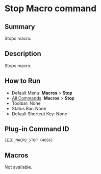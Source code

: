# Stop Macro command

## Summary

Stops macro.

## Description

Stops macro.

## How to Run

- Default Menu: **Macros** \> **Stop**
- [All Commands](../tools/all_commands): **Macros**
\> **Stop**
- Toolbar: None
- Status Bar: None
- Default Shortcut Key: None

## Plug-in Command ID

```
EEID_MACRO_STOP (4066)```

## Macros

Not available.
